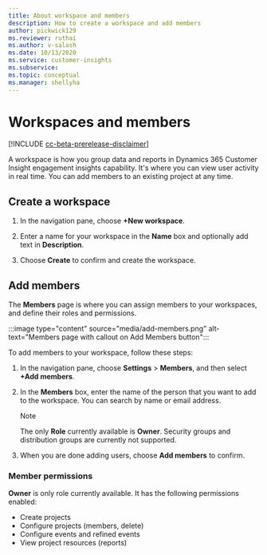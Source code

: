 ```yaml
---
title: About workspace and members
description: How to create a workspace and add members
author: pickwick129
ms.reviewer: ruthai
ms.author: v-salash
ms.date: 10/13/2020
ms.service: customer-insights
ms.subservice: 
ms.topic: conceptual
ms.manager: shellyha
---
```


# Workspaces and members

[!INCLUDE [cc-beta-prerelease-disclaimer](includes/cc-beta-prerelease-disclaimer.md)]

A workspace is how you group data and reports in Dynamics 365 Customer Insight engagement insights capability. It's where you can view user activity in real time. You can add members to an existing project at any time. 

## Create a workspace

1. In the navigation pane, choose **+New workspace**. 

2. Enter a name for your workspace in the **Name** box and optionally add text in **Description**.

3. Choose **Create** to confirm and create the workspace.


## Add members

The **Members** page is where you can assign members to your workspaces, and define their roles and permissions.

:::image type="content" source="media/add-members.png" alt-text="Members page with callout on Add Members button":::

To add members to your workspace, follow these steps:

1. In the navigation pane, choose **Settings** > **Members**, and then select **+Add members**.

2. In the **Members** box, enter the name of the person that you want to add to the workspace. You can search by name or email address.

   > [!NOTE]
   > The only **Role** currently available is **Owner**. Security groups and distribution groups are currently not supported.

3. When you are done adding users, choose **Add members** to confirm.

### Member permissions
**Owner** is only role currently available. It has the following permissions enabled:

- Create projects
- Configure projects (members, delete)
- Configure events and refined events
- View project resources (reports)
